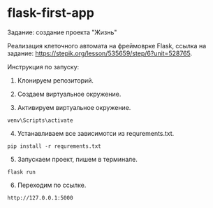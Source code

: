 # flask-first-app

Задание: создание проекта "Жизнь"


Реализация клеточного автомата на фреймоврке Flask, ссылка на задание: https://stepik.org/lesson/535659/step/6?unit=528765.


Инструкция по запуску:

1. Клонируем репозиторий.

2. Создаем виртуальное окружение.

3. Активируем виртуальное окружение.

```shell
venv\Scripts\activate
```

4. Устанавливаем все зависимотси из requrements.txt.

```shell
pip install -r requrements.txt
```

5. Запускаем проект, пишем в терминале.

```shell
flask run
```

6. Переходим по ссылке.

```shell
http://127.0.0.1:5000
```
